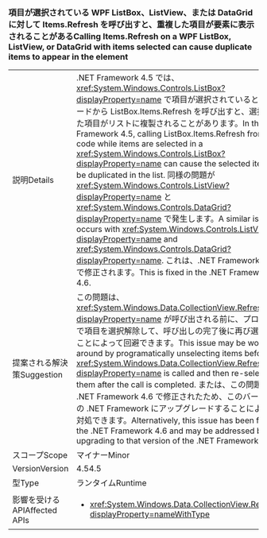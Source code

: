 ### <a name="calling-itemsrefresh-on-a-wpf-listbox-listview-or-datagrid-with-items-selected-can-cause-duplicate-items-to-appear-in-the-element"></a><span data-ttu-id="c186b-101">項目が選択されている WPF ListBox、ListView、または DataGrid に対して Items.Refresh を呼び出すと、重複した項目が要素に表示されることがある</span><span class="sxs-lookup"><span data-stu-id="c186b-101">Calling Items.Refresh on a WPF ListBox, ListView, or DataGrid with items selected can cause duplicate items to appear in the element</span></span>

|   |   |
|---|---|
|<span data-ttu-id="c186b-102">説明</span><span class="sxs-lookup"><span data-stu-id="c186b-102">Details</span></span>|<span data-ttu-id="c186b-103">.NET Framework 4.5 では、<xref:System.Windows.Controls.ListBox?displayProperty=name> で項目が選択されているときにコードから ListBox.Items.Refresh を呼び出すと、選択された項目がリストに複製されることがあります。</span><span class="sxs-lookup"><span data-stu-id="c186b-103">In the .NET Framework 4.5, calling ListBox.Items.Refresh from code while items are selected in a <xref:System.Windows.Controls.ListBox?displayProperty=name> can cause the selected items to be duplicated in the list.</span></span> <span data-ttu-id="c186b-104">同様の問題が <xref:System.Windows.Controls.ListView?displayProperty=name> と <xref:System.Windows.Controls.DataGrid?displayProperty=name> で発生します。</span><span class="sxs-lookup"><span data-stu-id="c186b-104">A similar issue occurs with <xref:System.Windows.Controls.ListView?displayProperty=name> and <xref:System.Windows.Controls.DataGrid?displayProperty=name>.</span></span> <span data-ttu-id="c186b-105">これは、.NET Framework 4.6 で修正されます。</span><span class="sxs-lookup"><span data-stu-id="c186b-105">This is fixed in the .NET Framework 4.6.</span></span>|
|<span data-ttu-id="c186b-106">提案される解決策</span><span class="sxs-lookup"><span data-stu-id="c186b-106">Suggestion</span></span>|<span data-ttu-id="c186b-107">この問題は、<xref:System.Windows.Data.CollectionView.Refresh?displayProperty=name> が呼び出される前に、プログラムで項目を選択解除して、呼び出しの完了後に再び選択することによって回避できます。</span><span class="sxs-lookup"><span data-stu-id="c186b-107">This issue may be worked around by programatically unselecting items before <xref:System.Windows.Data.CollectionView.Refresh?displayProperty=name> is called and then re-selecting them after the call is completed.</span></span> <span data-ttu-id="c186b-108">または、この問題は .NET Framework 4.6 で修正されたため、このバージョンの .NET Framework にアップグレードすることによって対処できます。</span><span class="sxs-lookup"><span data-stu-id="c186b-108">Alternatively, this issue has been fixed in the .NET Framework 4.6 and may be addressed by upgrading to that version of the .NET Framework.</span></span>|
|<span data-ttu-id="c186b-109">スコープ</span><span class="sxs-lookup"><span data-stu-id="c186b-109">Scope</span></span>|<span data-ttu-id="c186b-110">マイナー</span><span class="sxs-lookup"><span data-stu-id="c186b-110">Minor</span></span>|
|<span data-ttu-id="c186b-111">Version</span><span class="sxs-lookup"><span data-stu-id="c186b-111">Version</span></span>|<span data-ttu-id="c186b-112">4.5</span><span class="sxs-lookup"><span data-stu-id="c186b-112">4.5</span></span>|
|<span data-ttu-id="c186b-113">型</span><span class="sxs-lookup"><span data-stu-id="c186b-113">Type</span></span>|<span data-ttu-id="c186b-114">ランタイム</span><span class="sxs-lookup"><span data-stu-id="c186b-114">Runtime</span></span>|
|<span data-ttu-id="c186b-115">影響を受ける API</span><span class="sxs-lookup"><span data-stu-id="c186b-115">Affected APIs</span></span>|<ul><li><xref:System.Windows.Data.CollectionView.Refresh?displayProperty=nameWithType></li></ul>|

